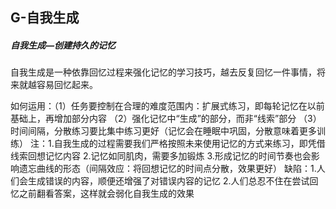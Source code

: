 ## G-自我生成

##### 自我生成—创建持久的记忆

自我生成是一种依靠回忆过程来强化记忆的学习技巧，越去反复回忆一件事情，将来就越容易回忆起来。

如何运用：（1）任务要控制在合理的难度范围内：扩展式练习，即每轮记忆在以前基础上，再增加部分内容
	 （2）强化记忆中“生成”的部分，而非“线索”部分
	 （3）时间间隔，分散练习要比集中练习更好（记忆会在睡眠中巩固，分散意味着更多训练）
注：1.自我生成的过程需要我们严格按照未来使用记忆的方式来练习，即凭借线索回想记忆内容
    2.记忆如同肌肉，需要多加锻炼
    3.形成记忆的时间节奏也会影响遗忘曲线的形态（间隔效应：将回想记忆的时间点分散，效果更好）
缺陷：1.人们会生成错误的内容，顺便还增强了对错误内容的记忆
      2.人们总忍不住在尝试回忆之前翻看答案，这样就会弱化自我生成的效果
